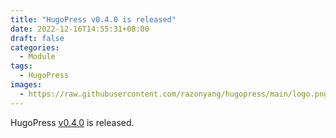 ```yaml
---
title: "HugoPress v0.4.0 is released"
date: 2022-12-16T14:55:31+08:00
draft: false
categories:
  - Module
tags:
  - HugoPress
images:
  - https://raw.githubusercontent.com/razonyang/hugopress/main/logo.png
---
```


HugoPress [v0.4.0](https://github.com/razonyang/hugopress/releases/tag/v0.4.0) is released.

<!--more-->
